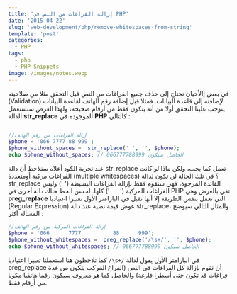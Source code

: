 ```yaml
---
title: 'إزالة الفراغات من النص في PHP'
date: '2015-04-22'
slug: 'web-development/php/remove-whitespaces-from-string'
template: 'post'
categories:
  - PHP
tags:
  - php
  - PHP Snippets
image: /images/notes.webp
---
```


في بعض إالأحيان نحتاج إلى حذف جميع الفراغات من النص قبل التحقق مثلا من صلاحيته (Validation) لإضافته إلى قاعدة البيانات. فمثلا قبل إضافة رقم الهاتف لقاعدة البيانات يتوجب علينا التحقق أولا من أنه يتكون فقط من أرقام صحيحة، ولهذا الغرض سنستعمل الدالة **str_replace** الموجودة في **PHP** كالتالي :

```php

//إزالة الفراغات من رقم الهاتف
$phone = '066 7777 88 999';
$phone_without_spaces =  str_replace(' ', '', $phone);
echo $phone_without_spaces; // الحاصل سيكون 066777788999

```

عند تجربة الكود أعلاه سنلاحظ أن دالة str_replace تعمل كما يجب، ولكن ماذا لو كانت الفراغات مركبة أومتعددة (multiple whitespaces) ؟ في تلك الحالة لن تكون لدالة str_replace الفائدة المرجوة، فهي ستقوم فقط بإزالة الفراغات البسيطة (' ') وليس الفراغات المركبة ('      ') كلها. لحسن الحظ هناك دالة أخرى في PHP تفي بالغرض وهي **preg_replace** التي تعمل بنفس الطريقة إلا أنها تقبل في البارامتر الأول تعبيرا اعتياديا (Regular Expression) عوض قيمة نصية عند دالة str_replace، والمثال التالي سيوضح المسألة أكثر :

```php
//إزالة الفراغات المركبة من رقم الهاتف
$phone = '066      7777          88      999';
$phone_without_whitespaces =  preg_replace('/\s+/', '', $phone);
echo $phone_without_whitespaces; // الحاصل سيكون 066777788999
```

كما تلاحظون هنا استعملنا تعبيرا اعتياديا `/\s+/` في البارامتر الأول يقول لدالة preg_replace أن تقوم بإزالة كل الفراغات في النص (الفراغ المركب يتكون من عدة فراغات قد تكون حتى أسطرا فارغة) والحاصل كما هو معروف سيكون رقما هاتفيا مكونا من أرقام فقط.
